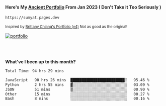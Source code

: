 #### Here's My [Ancient Portfolio](https://sumyat.pages.dev) From Jan 2023 ( Don't Take it Too Seriously ) 
````bash
https://sumyat.pages.dev 
````

<sub>Inspired by [Brittany Chiang's Portfolio (v4)](https://v4.brittanychiang.com/) Not as good as the original!</sub>


<a href='https://sumyat.pages.dev/'>
    <img src='https://github.com/sumyat-aung/sumyat-aung/assets/108873224/c9b4f2be-c585-4dd3-84e1-692c3854a6d8' alt='portfolio' align='center' />
</a>


<br />
<br />


<br />
<br />

**What've I been up to this month?**

<!--START_SECTION:waka-->

```txt
Total Time: 94 hrs 29 mins

JavaScript   90 hrs 26 mins  ████████████████████████░   95.46 %
Python       2 hrs 55 mins   ▓░░░░░░░░░░░░░░░░░░░░░░░░   03.09 %
JSON         51 mins         ▒░░░░░░░░░░░░░░░░░░░░░░░░   00.90 %
Other        15 mins         ░░░░░░░░░░░░░░░░░░░░░░░░░   00.27 %
Bash         8 mins          ░░░░░░░░░░░░░░░░░░░░░░░░░   00.16 %
```

<!--END_SECTION:waka-->




